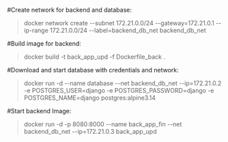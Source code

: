 #Create network for backend and database:
> docker network create --subnet 172.21.0.0/24 --gateway=172.21.0.1 --ip-range 172.21.0.0/24 --label=backend_db_net backend_db_net

#Build image for backend:
> docker build -t back_app_upd -f Dockerfile_back .

#Download and start database with credentials and network:
> docker run -d --name database --net backend_db_net --ip=172.21.0.2 -e POSTGRES_USER=django -e POSTGRES_PASSWORD=django  -e POSTGRES_NAME=django postgres:alpine3.14

#Start backend Image:
> docker run -d -p 8080:8000 --name back_app_fin --net backend_db_net --ip=172.21.0.3 back_app_upd
